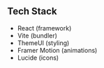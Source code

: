 ## Tech Stack

- React⁠ (framework)
- ⁠Vite (bundler)
- ThemeUI (styling)
- ⁠Framer Motion (animations)
- Lucide (icons)
